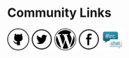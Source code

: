 # Community Links

<img src="../images/misc/icon-github.svg" alt="GitHub" style="width: 50px; height: 50px"/>

<img src="../images/misc/icon-twitter.svg" alt="Twitter" style="width: 50px; height: 50px"/>

<img src="../images/misc/icon-wordpress.svg" alt="Wordpress" style="width: 50px; height: 50px"/>

<img src="../images/misc/icon-facebook.svg" alt="Facebook" style="width: 50px; height: 50px"/>

<img src="../images/misc/icon-irc.png" alt="IRC Web Chat" style="width: 50px; height: 50px"/>
